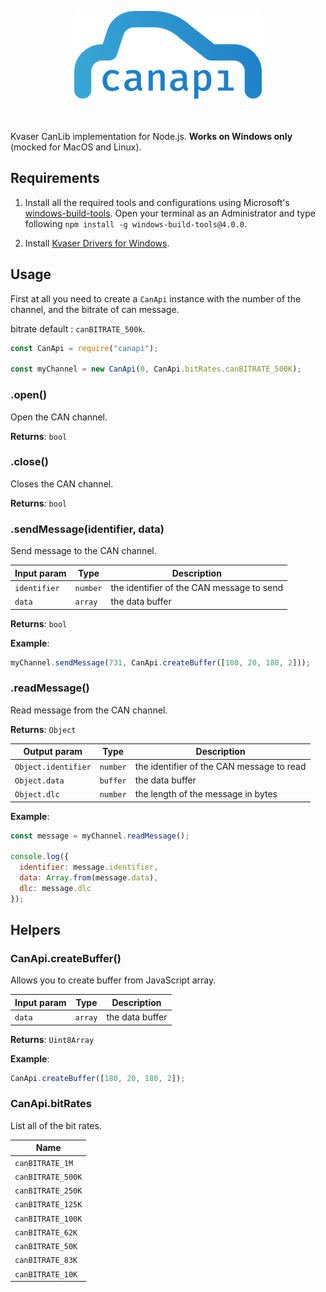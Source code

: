 <p align="center">
    <img height="141" width="300" src="https://github.com/FadioIT/canapi/blob/master/logo.png?raw=true" />
    <br/>
    <br/>
    <br/>
</p>

Kvaser CanLib implementation for Node.js.
**Works on Windows only** (mocked for MacOS and Linux).

## Requirements

1. Install all the required tools and configurations using Microsoft's [windows-build-tools](https://github.com/felixrieseberg/windows-build-tools). Open your terminal as an Administrator and type following `npm install -g windows-build-tools@4.0.0`.

2. Install [Kvaser Drivers for Windows](https://www.kvaser.com/download/).

## Usage

First at all you need to create a `CanApi` instance with the number of the channel, and the bitrate of can message.

bitrate default : `canBITRATE_500k`.

```js
const CanApi = require("canapi");

const myChannel = new CanApi(0, CanApi.bitRates.canBITRATE_500K);
```

### .open()

Open the CAN channel.

**Returns**: `bool`

### .close()

Closes the CAN channel.

**Returns**: `bool`

### .sendMessage(identifier, data)

Send message to the CAN channel.

| Input param  | Type     | Description                               |
| ------------ | -------- | ----------------------------------------- |
| `identifier` | `number` | the identifier of the CAN message to send |
| `data`       | `array`  | the data buffer                           |

**Returns**: `bool`

**Example**:

```js
myChannel.sendMessage(731, CanApi.createBuffer([180, 20, 180, 2]));
```

### .readMessage()

Read message from the CAN channel.

**Returns**: `Object`

| Output param        | Type     | Description                               |
| ------------------- | -------- | ----------------------------------------- |
| `Object.identifier` | `number` | the identifier of the CAN message to read |
| `Object.data`       | `buffer` | the data buffer                           |
| `Object.dlc`        | `number` | the length of the message in bytes        |

**Example**:

```js
const message = myChannel.readMessage();

console.log({
  identifier: message.identifier,
  data: Array.from(message.data),
  dlc: message.dlc
});
```

## Helpers

### CanApi.createBuffer()

Allows you to create buffer from JavaScript array.

| Input param | Type    | Description     |
| ----------- | ------- | --------------- |
| `data`      | `array` | the data buffer |

**Returns**: `Uint8Array`

**Example**:

```js
CanApi.createBuffer([180, 20, 180, 2]);
```

### CanApi.bitRates

List all of the bit rates.

| Name              |
| ----------------- |
| `canBITRATE_1M`   |
| `canBITRATE_500K` |
| `canBITRATE_250K` |
| `canBITRATE_125K` |
| `canBITRATE_100K` |
| `canBITRATE_62K`  |
| `canBITRATE_50K`  |
| `canBITRATE_83K`  |
| `canBITRATE_10K`  |
